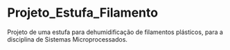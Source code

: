 # Projeto_Estufa_Filamento
Projeto de uma estufa para dehumidificação de filamentos plásticos, para a disciplina de Sistemas Microprocessados.
